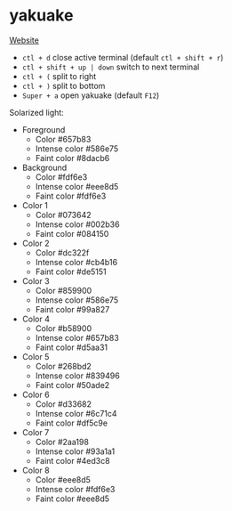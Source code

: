 # yakuake

[Website](https://apps.kde.org/en/yakuake)

- `ctl + d` close active terminal (default `ctl + shift + r`)
- `ctl + shift + up | down` switch to next terminal
- `ctl + (` split to right
- `ctl + )` split to bottom
- `Super + a` open yakuake (default `F12`)

Solarized light:
- Foreground
    - Color #657b83
    - Intense color #586e75
    - Faint color #8dacb6
- Background
    - Color #fdf6e3
    - Intense color #eee8d5
    - Faint color #fdf6e3
- Color 1
    - Color #073642
    - Intense color #002b36
    - Faint color #084150
- Color 2
    - Color #dc322f
    - Intense color #cb4b16
    - Faint color #de5151
- Color 3
    - Color #859900
    - Intense color #586e75
    - Faint color #99a827
- Color 4
    - Color #b58900
    - Intense color #657b83
    - Faint color #d5aa31
- Color 5
    - Color #268bd2
    - Intense color #839496
    - Faint color #50ade2
- Color 6
    - Color #d33682
    - Intense color #6c71c4
    - Faint color #df5c9e
- Color 7
    - Color #2aa198
    - Intense color #93a1a1
    - Faint color #4ed3c8
- Color 8
    - Color #eee8d5
    - Intense color #fdf6e3
    - Faint color #eee8d5
